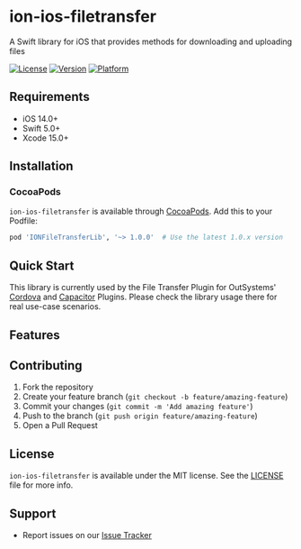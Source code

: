 # ion-ios-filetransfer

A Swift library for iOS that provides methods for downloading and uploading files

[![License](https://img.shields.io/cocoapods/l/IONFileTransferLib.svg)](https://cocoapods.org/pods/IONFileTransferLib)
[![Version](https://img.shields.io/cocoapods/v/IONFileTransferLib.svg)](https://cocoapods.org/pods/IONFileTransferLib)
[![Platform](https://img.shields.io/cocoapods/p/IONFileTransferLib.svg)](https://cocoapods.org/pods/IONFileTransferLib)

## Requirements

- iOS 14.0+
- Swift 5.0+
- Xcode 15.0+

## Installation

### CocoaPods

`ion-ios-filetransfer` is available through [CocoaPods](https://cocoapods.org). Add this to your Podfile:

```ruby
pod 'IONFileTransferLib', '~> 1.0.0'  # Use the latest 1.0.x version
```

## Quick Start

This library is currently used by the File Transfer Plugin for OutSystems' [Cordova](https://github.com/OutSystems/cordova-plugin-file-transfer) and [Capacitor](https://github.com/ionic-team/capacitor-plugins) Plugins. Please check the library usage there for real use-case scenarios.

## Features


## Contributing

1. Fork the repository
2. Create your feature branch (`git checkout -b feature/amazing-feature`)
3. Commit your changes (`git commit -m 'Add amazing feature'`)
4. Push to the branch (`git push origin feature/amazing-feature`)
5. Open a Pull Request

## License

`ion-ios-filetransfer` is available under the MIT license. See the [LICENSE](LICENSE) file for more info.

## Support

- Report issues on our [Issue Tracker](https://github.com/ionic-team/ion-ios-filetransfer/issues)
